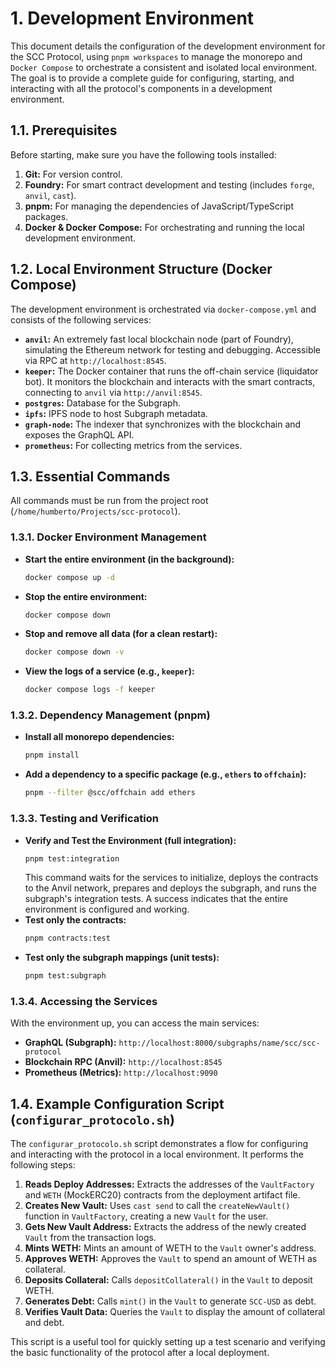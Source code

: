 # 1. Development Environment

This document details the configuration of the development environment for the SCC Protocol, using `pnpm workspaces` to manage the monorepo and `Docker Compose` to orchestrate a consistent and isolated local environment. The goal is to provide a complete guide for configuring, starting, and interacting with all the protocol's components in a development environment.

## 1.1. Prerequisites

Before starting, make sure you have the following tools installed:

1.  **Git:** For version control.
2.  **Foundry:** For smart contract development and testing (includes `forge`, `anvil`, `cast`).
3.  **pnpm:** For managing the dependencies of JavaScript/TypeScript packages.
4.  **Docker & Docker Compose:** For orchestrating and running the local development environment.

## 1.2. Local Environment Structure (Docker Compose)

The development environment is orchestrated via `docker-compose.yml` and consists of the following services:

*   **`anvil`:** An extremely fast local blockchain node (part of Foundry), simulating the Ethereum network for testing and debugging. Accessible via RPC at `http://localhost:8545`.
*   **`keeper`:** The Docker container that runs the off-chain service (liquidator bot). It monitors the blockchain and interacts with the smart contracts, connecting to `anvil` via `http://anvil:8545`.
*   **`postgres`:** Database for the Subgraph.
*   **`ipfs`:** IPFS node to host Subgraph metadata.
*   **`graph-node`:** The indexer that synchronizes with the blockchain and exposes the GraphQL API.
*   **`prometheus`:** For collecting metrics from the services.

## 1.3. Essential Commands

All commands must be run from the project root (`/home/humberto/Projects/scc-protocol`).

### 1.3.1. Docker Environment Management

*   **Start the entire environment (in the background):**
    ```bash
    docker compose up -d
    ```
*   **Stop the entire environment:**
    ```bash
    docker compose down
    ```
*   **Stop and remove all data (for a clean restart):**
    ```bash
    docker compose down -v
    ```
*   **View the logs of a service (e.g., `keeper`):**
    ```bash
    docker compose logs -f keeper
    ```

### 1.3.2. Dependency Management (pnpm)

*   **Install all monorepo dependencies:**
    ```bash
    pnpm install
    ```
*   **Add a dependency to a specific package (e.g., `ethers` to `offchain`):**
    ```bash
    pnpm --filter @scc/offchain add ethers
    ```

### 1.3.3. Testing and Verification

*   **Verify and Test the Environment (full integration):**
    ```bash
    pnpm test:integration
    ```
    This command waits for the services to initialize, deploys the contracts to the Anvil network, prepares and deploys the subgraph, and runs the subgraph's integration tests. A success indicates that the entire environment is configured and working.
*   **Test only the contracts:**
    ```bash
    pnpm contracts:test
    ```
*   **Test only the subgraph mappings (unit tests):**
    ```bash
    pnpm test:subgraph
    ```

### 1.3.4. Accessing the Services

With the environment up, you can access the main services:

*   **GraphQL (Subgraph):** `http://localhost:8000/subgraphs/name/scc/scc-protocol`
*   **Blockchain RPC (Anvil):** `http://localhost:8545`
*   **Prometheus (Metrics):** `http://localhost:9090`

## 1.4. Example Configuration Script (`configurar_protocolo.sh`)

The `configurar_protocolo.sh` script demonstrates a flow for configuring and interacting with the protocol in a local environment. It performs the following steps:

1.  **Reads Deploy Addresses:** Extracts the addresses of the `VaultFactory` and `WETH` (MockERC20) contracts from the deployment artifact file.
2.  **Creates New Vault:** Uses `cast send` to call the `createNewVault()` function in `VaultFactory`, creating a new `Vault` for the user.
3.  **Gets New Vault Address:** Extracts the address of the newly created `Vault` from the transaction logs.
4.  **Mints WETH:** Mints an amount of WETH to the `Vault` owner's address.
5.  **Approves WETH:** Approves the `Vault` to spend an amount of WETH as collateral.
6.  **Deposits Collateral:** Calls `depositCollateral()` in the `Vault` to deposit WETH.
7.  **Generates Debt:** Calls `mint()` in the `Vault` to generate `SCC-USD` as debt.
8.  **Verifies Vault Data:** Queries the `Vault` to display the amount of collateral and debt.

This script is a useful tool for quickly setting up a test scenario and verifying the basic functionality of the protocol after a local deployment.
